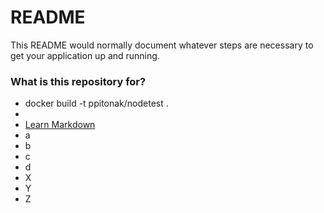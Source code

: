 # README #

This README would normally document whatever steps are necessary to get your application up and running.

### What is this repository for? ###

* docker build -t ppitonak/nodetest .
*
* [Learn Markdown](https://bitbucket.org/tutorials/markdowndemo)
* a
* b
* c
* d
* X
* Y
* Z
